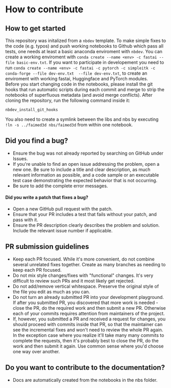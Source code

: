 # How to contribute

## How to get started

This repository was initalized from a `nbdev` template. To make simple fixes to the code (e.g. typos) and push working notebooks to Github which pass all tests, one needs at least a basic anaconda enviroment with `nbdev`.
You can create a working enviroment with `conda create --name <env> -c fastai --file basic-env.txt`. If you want to participate in developement you need to run `conda create --name <env> -c fastai -c pytorch -c simpleitk -c conda-forge --file dev-env.txt  --file dev-env.txt`, to create an enviroment with working fastai, Huggingface and PyTorch modules.  
Before you start changing code in the notebooks, please install the git hooks that run automatic scripts during each commit and merge to strip the notebooks of superfluous metadata (and avoid merge conflicts). After cloning the repository, run the following command inside it:

```
nbdev_install_git_hooks
```
You also need to create a symlink between the libs and nbs by executing `!ln -s ../faimed3d nbs/faimed3d` from within one notebook. 

## Did you find a bug?

* Ensure the bug was not already reported by searching on GitHub under Issues.
* If you're unable to find an open issue addressing the problem, open a new one. Be sure to include a title and clear description, as much relevant information as possible, and a code sample or an executable test case demonstrating the expected behavior that is not occurring.
* Be sure to add the complete error messages.

#### Did you write a patch that fixes a bug?

* Open a new GitHub pull request with the patch.
* Ensure that your PR includes a test that fails without your patch, and pass with it.
* Ensure the PR description clearly describes the problem and solution. Include the relevant issue number if applicable.

## PR submission guidelines

* Keep each PR focused. While it's more convenient, do not combine several unrelated fixes together. Create as many branches as needing to keep each PR focused.
* Do not mix style changes/fixes with "functional" changes. It's very difficult to review such PRs and it most likely get rejected.
* Do not add/remove vertical whitespace. Preserve the original style of the file you edit as much as you can.
* Do not turn an already submitted PR into your development playground. If after you submitted PR, you discovered that more work is needed - close the PR, do the required work and then submit a new PR. Otherwise each of your commits requires attention from maintainers of the project.
* If, however, you submitted a PR and received a request for changes, you should proceed with commits inside that PR, so that the maintainer can see the incremental fixes and won't need to review the whole PR again. In the exception case where you realize it'll take many many commits to complete the requests, then it's probably best to close the PR, do the work and then submit it again. Use common sense where you'd choose one way over another.

## Do you want to contribute to the documentation?

* Docs are automatically created from the notebooks in the nbs folder.

